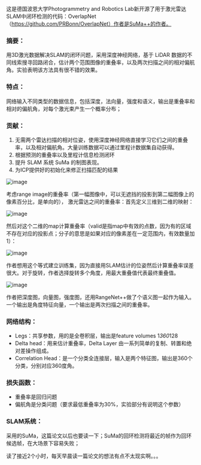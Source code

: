 这是德国波恩大学Photogrammetry and Robotics Lab新开源了用于激光雷达SLAM中闭环检测的代码：OverlapNet（https://github.com/PRBonn/OverlapNet）作者是SuMa++的作者。

### 摘要：
用3D激光数据解决SLAM的闭环问题，采用深度神经网络，基于 LiDAR 数据的不同线索搜寻回路闭合，估计两个范围图像的重叠率，以及两次扫描之间的相对偏航角。实验表明该方法具有很不错的效果。
### 特点：
网络输入不同类型的数据信息，包括深度，法向量，强度和语义，输出是重叠率和相对的偏航角，对每个激光束产生一个概率分布；
### 贡献：
1. 无需两个雷达扫描的相对位姿，使用深度神经网络直接学习它们之间的重叠率，以及相对偏航角。大量训练数据可以通过里程计数据集自动获得。
2. 根据预测的重叠率以及里程计信息检测闭环
3. 提升 SLAM 系统 SuMa 的制图表现。
4. 为ICP提供好的初始化来修正扫描匹配的结果

![image](https://github.com/BlackApple-LMZ/paper_learning/edit/main/2020/0722-OverlapNet%20Loop%20Closing%20for%20LiDAR-based%20SLAM/11.png)

考虑range image的重叠率（第一幅图像中，可以无遮挡的投影到第二幅图像上的像素百分比，是单向的），
激光雷达之间的重叠率：首先定义三维到二维的映射：

![image](https://github.com/BlackApple-LMZ/paper_learning/edit/main/2020/0722-OverlapNet%20Loop%20Closing%20for%20LiDAR-based%20SLAM/22.png)

然后对这个二维的map计算重叠率（valid是指map中有效的点数，因为有的区域不存在对应的投影点；分子的意思是如果对应的像素差在一定范围内，有效数量加1）：

![image](https://github.com/BlackApple-LMZ/paper_learning/edit/main/2020/0722-OverlapNet%20Loop%20Closing%20for%20LiDAR-based%20SLAM/33.png)

作者想用这个等式建立训练集，因为直接用SLAM估计的位姿然后计算重叠率误差很大。对于旋转，作者选择旋转多个角度，用最大重叠值代表最终重叠值。

![image](https://github.com/BlackApple-LMZ/paper_learning/edit/main/2020/0722-OverlapNet%20Loop%20Closing%20for%20LiDAR-based%20SLAM/44.png)

作者把深度图，向量图，强度图，还用RangeNet++做了个语义图一起作为输入。一个输出是角度特征向量，一个输出是两次扫描之间的重叠率。

### 网络结构：
- Legs：共享参数，用的是全卷积层，输出是feature volumes 1*360*128
- Delta head：用来估计重叠率，Delta Layer 由一系列简单的复制、转置和绝对差操作组成。
- Correlation Head：是一个分类全连接层，输入是两个特征图，输出是360个分类，分别对应360度角。
### 损失函数：
- 重叠率是回归问题
- 偏航角是分类问题（要求最低重叠率为30%，实验部分有说明这个参数）
### SLAM系统：
采用的SuMa，这篇论文以后也要读一下；SuMa的回环检测将最近的帧作为回环候选帧，在大场景下容易失败；

读了接近2个小时，每天早晨读一篇论文的想法有点不太现实啊。。。


